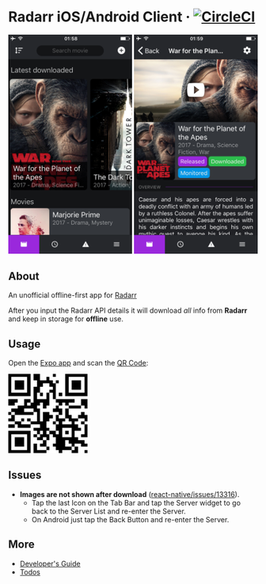 # Radarr iOS/Android Client &middot;  [![CircleCI](https://circleci.com/gh/LetsMakeApps/Radarr.svg?style=shield)](https://circleci.com/gh/LetsMakeApps/Radarr)
<img src=".github/screenshot-app.png" width="800">

## About
An unofficial offline-first app for [Radarr](https://github.com/Radarr/Radarr)

After you input the Radarr API details it will download *all* info from **Radarr** and keep in storage for **offline** use.

## Usage
Open the [Expo app](https://expo.io) and scan the [QR Code](https://expo.io/@diogoabu/radarr):

[<img src=".github/qrcode.png">](https://expo.io/@diogoabu/radarr)


## Issues
- **Images are not shown after download** ([react-native/issues/13316](https://github.com/facebook/react-native/issues/13316)).
  - Tap the last Icon on the Tab Bar and tap the Server widget to go back to the Server List and re-enter the Server.
  - On Android just tap the Back Button and re-enter the Server.

## More
- [Developer's Guide](DEVELOP.md)
- [Todos](TODO.md)

